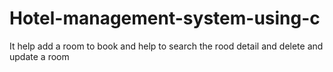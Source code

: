 # Hotel-management-system-using-c
It help add a room to book and help to search the rood detail and delete and update a room
